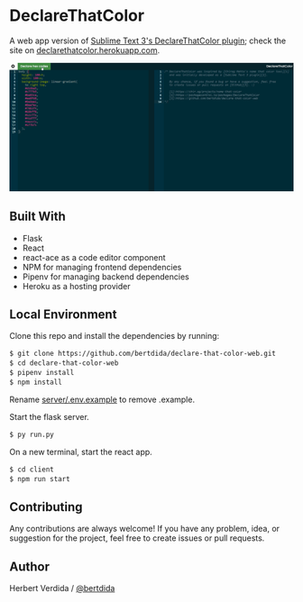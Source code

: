 # DeclareThatColor

A web app version of [Sublime Text 3's DeclareThatColor plugin](https://packagecontrol.io/packages/DeclareThatColor); check the site on [declarethatcolor.herokuapp.com](https://declarethatcolor.herokuapp.com/).

<p align="center">
  <img src="https://github.com/bertdida/declare-that-color-web/blob/main/img/usage.gif" alt="usage"/>
</p>

## Built With

- Flask
- React
- react-ace as a code editor component
- NPM for managing frontend dependencies
- Pipenv for managing backend dependencies
- Heroku as a hosting provider

## Local Environment

Clone this repo and install the dependencies by running:

```bash
$ git clone https://github.com/bertdida/declare-that-color-web.git
$ cd declare-that-color-web
$ pipenv install
$ npm install
```

Rename [server/.env.example](https://github.com/bertdida/declare-that-color-web/blob/main/.env.example) to remove .example.

Start the flask server.

```bash
$ py run.py
```

On a new terminal, start the react app.

```bash
$ cd client
$ npm run start
```

## Contributing

Any contributions are always welcome! If you have any problem, idea, or suggestion for the project, feel free to create issues or pull requests.

## Author

Herbert Verdida / [@bertdida](https://twitter.com/bertdida)
